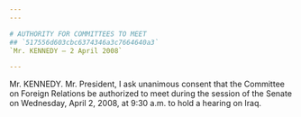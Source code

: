 ```yaml
---
---

# AUTHORITY FOR COMMITTEES TO MEET
## `517556d603cbc6374346a3c7664640a3`
`Mr. KENNEDY — 2 April 2008`

---
```



Mr. KENNEDY. Mr. President, I ask unanimous consent that the 
Committee on Foreign Relations be authorized to meet during the session 
of the Senate on Wednesday, April 2, 2008, at 9:30 a.m. to hold a 
hearing on Iraq.